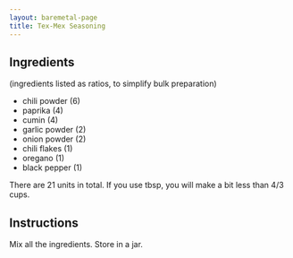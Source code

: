 ```yaml
---
layout: baremetal-page
title: Tex-Mex Seasoning
---
```


## Ingredients

(ingredients listed as ratios, to simplify bulk preparation)

* chili powder (6)
* paprika (4)
* cumin (4)
* garlic powder (2)
* onion powder (2)
* chili flakes (1)
* oregano (1)
* black pepper (1)

There are 21 units in total. If you use tbsp, you will make a bit less than 4/3 cups.

## Instructions

Mix all the ingredients. Store in a jar.

